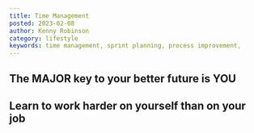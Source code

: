 ```yaml
---
title: Time Management
posted: 2023-02-08
author: Kenny Robinson
category: lifestyle
keywords: time management, sprint planning, process improvement, 
---
```


## The MAJOR key to your better future is YOU

## Learn to work harder on yourself than on your job

